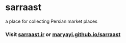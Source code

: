 # sarraast
a place for collecting Persian market places

### Visit [sarraast.ir](http://www.sarraast.ir) or [maryayi.github.io/sarraast](https://maryayi.github.io/sarraast)


